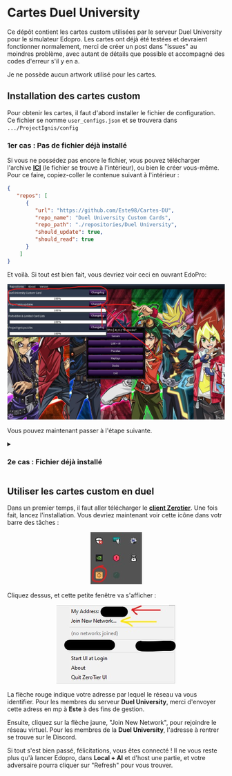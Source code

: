 # Cartes Duel University

Ce dépôt contient les cartes custom utilisées par le serveur Duel University pour le simulateur Edopro.
Les cartes ont déjà été testées et devraient fonctionner normalement, merci de créer un post dans "Issues" au moindres problème, avec autant de détails que possible et accompagné des codes d'erreur s'il y en a.

Je ne possède aucun artwork utilisé pour les cartes.

## Installation des cartes custom

Pour obtenir les cartes, il faut d'abord installer le fichier de configuration.
Ce fichier se nomme ``user_configs.json`` et se trouvera dans ```.../ProjectIgnis/config```

### 1er cas : Pas de fichier déjà installé

Si vous ne possédez pas encore le fichier, vous pouvez télécharger l'archive [__ICI__](https://downgit.github.io/#/home?url=https://github.com/Este98/Cartes-DU/blob/asset/user_configs.json) (le fichier se trouve à l'intérieur), ou bien le créer vous-même.
Pour ce faire, copiez-coller le contenue suivant à l'intérieur :
```json
{
   "repos": [
      {
         "url": "https://github.com/Este98/Cartes-DU",
         "repo_name": "Duel University Custom Cards",
         "repo_path": "./repositories/Duel University",
         "should_update": true,
         "should_read": true
      }
	]
}
```

Et voilà. Si tout est bien fait, vous devriez voir ceci en ouvrant EdoPro: 

<p align="center">
<img src="https://github.com/Este98/Cartes-DU/blob/23b502184916bc25cccd6b534e6aa07145dd1c06/success_installation.jpg" >
</p>

 Vous pouvez maintenant passer à l'étape suivante.

<details>
<summary>

### 2e cas : Fichier déjà installé
</summary>
<p>

TODO

</p>
</details>

## Utiliser les cartes custom en duel

Dans un premier temps, il faut aller télécharger le [__client Zerotier__](https://www.zerotier.com/download/). Une fois fait, lancez l'installation. Vous devriez maintenant voir cette icône dans votr barre des tâches :

<p align="center">
<img src= "https://github.com/Este98/Cartes-DU/blob/asset/zerotier_icone.jpg">
</p>

Cliquez dessus, et cette petite fenêtre va s'afficher :

<p align="center">
<img src="https://github.com/Este98/Cartes-DU/blob/asset/zerotier_windows.jpg">
</p>

La flèche rouge indique votre adresse par lequel le réseau va vous identifier. Pour les membres du serveur **Duel University**, merci d'envoyer cette adress en mp à **Este** à des fins de gestion.

Ensuite, cliquez sur la flèche jaune, "Join New Network", pour rejoindre le réseau virtuel.
Pour les membres de la **Duel University**, l'adresse à rentrer se trouve sur le Discord.

Si tout s'est bien passé, félicitations, vous êtes connecté !
Il ne vous reste plus qu'à lancer Edopro, dans **Local + AI** et d'host une partie, et votre adversaire pourra cliquer sur "Refresh" pour vous trouver.